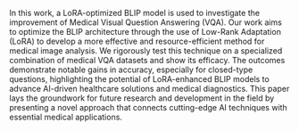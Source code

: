 In this work, a LoRA-optimized BLIP model is used to investigate the improvement of Medical Visual Question Answering (VQA).
Our work aims to optimize the BLIP architecture through the use of Low-Rank Adaptation (LoRA) to develop a more effective and resource-efficient method for medical image analysis.
We rigorously test this technique on a specialized combination of medical VQA datasets and show its efficacy. 
The outcomes demonstrate notable gains in accuracy, especially for closed-type questions, highlighting the potential of LoRA-enhanced BLIP models to advance AI-driven healthcare solutions and medical diagnostics. This paper lays the groundwork for future research and development in the field by presenting a novel approach that connects cutting-edge AI techniques with essential medical applications.
